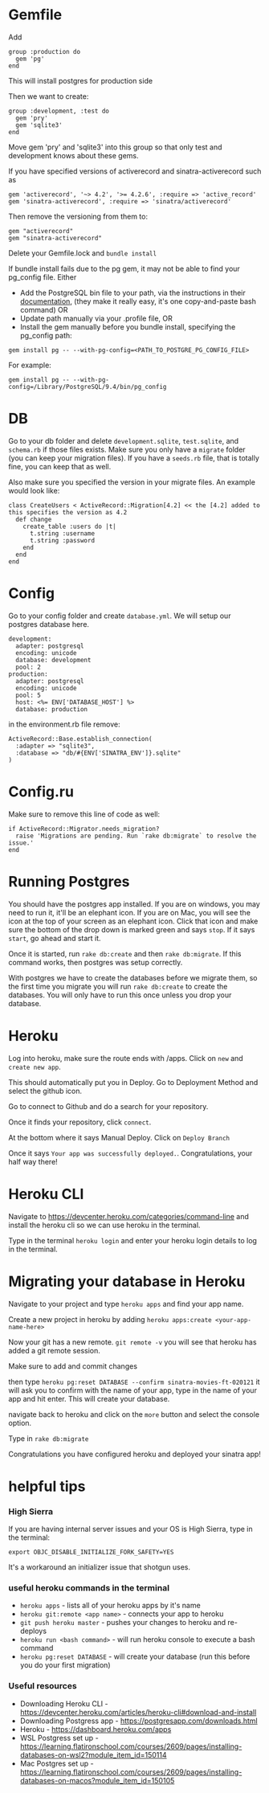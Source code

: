 # Gemfile

Add
```
group :production do
  gem 'pg'
end
```

This will install postgres for production side

Then we want to create:
```
group :development, :test do
  gem 'pry'
  gem 'sqlite3'
end
```

Move gem 'pry' and 'sqlite3' into this group so that only test and development knows about these gems.

If you have specified versions of activerecord and sinatra-activerecord such as
```
gem 'activerecord', '~> 4.2', '>= 4.2.6', :require => 'active_record'
gem 'sinatra-activerecord', :require => 'sinatra/activerecord'
```

Then remove the versioning from them to:
```
gem "activerecord"
gem "sinatra-activerecord"
```

Delete your Gemfile.lock and `bundle install`

If bundle install fails due to the pg gem, it may not be able to find your pg_config file. Either 
- Add the PostgreSQL bin file to your path, via the instructions in their [documentation](https://postgresapp.com/documentation/install.html), (they make it really easy, it's one copy-and-paste bash command) OR
- Update path manually via your .profile file, OR
- Install the gem manually before you bundle install, specifying the pg_config path: 
```
gem install pg -- --with-pg-config=<PATH_TO_POSTGRE_PG_CONFIG_FILE>
```
For example:
```
gem install pg -- --with-pg-config=/Library/PostgreSQL/9.4/bin/pg_config
```


# DB

Go to your db folder and delete `development.sqlite`, `test.sqlite`, and `schema.rb` if those files exists. Make sure you only have a `migrate` folder (you can keep your migration files). If you have a `seeds.rb` file, that is totally fine, you can keep that as well.

Also make sure you specified the version in your migrate files. An example would look like:
```
class CreateUsers < ActiveRecord::Migration[4.2] << the [4.2] added to this specifies the version as 4.2
  def change
    create_table :users do |t|
      t.string :username
      t.string :password
    end
  end
end
```

# Config
Go to your config folder and create `database.yml`. We will setup our postgres database here.
```
development:
  adapter: postgresql
  encoding: unicode
  database: development
  pool: 2
production:
  adapter: postgresql
  encoding: unicode
  pool: 5
  host: <%= ENV['DATABASE_HOST'] %>
  database: production
```

in the environment.rb file remove:
```
ActiveRecord::Base.establish_connection(
  :adapter => "sqlite3",
  :database => "db/#{ENV['SINATRA_ENV']}.sqlite"
)
```

# Config.ru
Make sure to remove this line of code as well:
```
if ActiveRecord::Migrator.needs_migration?
  raise 'Migrations are pending. Run `rake db:migrate` to resolve the issue.'
end
```

# Running Postgres
You should have the postgres app installed. If you are on windows, you may need to run it, it'll be an elephant icon. If you are on Mac, you will see the icon at the top of your screen as an elephant icon. Click that icon and make sure the bottom of the drop down is marked green and says `stop`. If it says `start`, go ahead and start it.

Once it is started, run `rake db:create` and then `rake db:migrate`. If this command works, then postgres was setup correctly.

With postgres we have to create the databases before we migrate them, so the first time you migrate you will run `rake db:create` to create the databases. You will only have to run this once unless you drop your database.

# Heroku

Log into heroku, make sure the route ends with /apps. Click on `new` and `create new app`.

This should automatically put you in Deploy. Go to Deployment Method and select the github icon.

Go to connect to Github and do a search for your repository.

Once it finds your repository, click `connect`.

At the bottom where it says Manual Deploy. Click on `Deploy Branch`

Once it says `Your app was successfully deployed.`. Congratulations, your half way there!

# Heroku CLI
Navigate to https://devcenter.heroku.com/categories/command-line and install the heroku cli so we can use heroku in the terminal.

Type in the terminal `heroku login` and enter your heroku login details to log in the terminal.

# Migrating your database in Heroku
Navigate to your project and type `heroku apps` and find your app name.

Create a new project in heroku by adding `heroku apps:create <your-app-name-here>`

Now your git has a new remote. `git remote -v` you will see that heroku has added a git remote session. 

Make sure to add and commit changes

then type `heroku pg:reset DATABASE --confirm sinatra-movies-ft-020121` it will ask you to confirm with the name of your app, type in the name of your app and hit enter. This will create your database.

navigate back to heroku and click on the `more` button and select the console option.

Type in `rake db:migrate`

Congratulations you have configured heroku and deployed your sinatra app!

# helpful tips

### High Sierra
If you are having internal server issues and your OS is High Sierra, type in the terminal:
```
export OBJC_DISABLE_INITIALIZE_FORK_SAFETY=YES
```
It's a workaround an initializer issue that shotgun uses.

### useful heroku commands in the terminal
- `heroku apps` - lists all of your heroku apps by it's name
- `heroku git:remote <app name>` - connects your app to heroku
- `git push heroku master` - pushes your changes to heroku and re-deploys
- `heroku run <bash command>` - will run heroku console to execute a bash command
- `heroku pg:reset DATABASE` - will create your database (run this before you do your first migration)



### Useful resources
- Downloading Heroku CLI - https://devcenter.heroku.com/articles/heroku-cli#download-and-install
- Downloading Postgress app - https://postgresapp.com/downloads.html
- Heroku - https://dashboard.heroku.com/apps
- WSL Postgress set up - https://learning.flatironschool.com/courses/2609/pages/installing-databases-on-wsl2?module_item_id=150114
- Mac Postgres set up - https://learning.flatironschool.com/courses/2609/pages/installing-databases-on-macos?module_item_id=150105